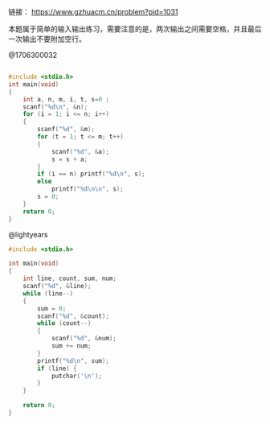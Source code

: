 链接：
https://www.gzhuacm.cn/problem?pid=1031

本题属于简单的输入输出练习，需要注意的是，两次输出之间需要空格，并且最后一次输出不要附加空行。

@1706300032
```c

#include <stdio.h>
int main(void)
{
	int a, n, m, i, t, s=0 ;
	scanf("%d\n", &n);
	for (i = 1; i <= n; i++)
	{    
		scanf("%d", &m);
		for (t = 1; t <= m; t++)
		{
			scanf("%d", &a);
			s = s + a;
		}
		if (i == n) printf("%d\n", s);
		else
			printf("%d\n\n", s);
        s = 0;
	}
	return 0;
}

```

@lightyears
```c
#include <stdio.h>

int main(void)
{
    int line, count, sum, num;
    scanf("%d", &line);
    while (line--)
    {
        sum = 0;
        scanf("%d", &count);
        while (count--)
        {
            scanf("%d", &num);
            sum += num;
        }
        printf("%d\n", sum);
        if (line) {
            putchar('\n');
        }
    }

    return 0;
}

```
